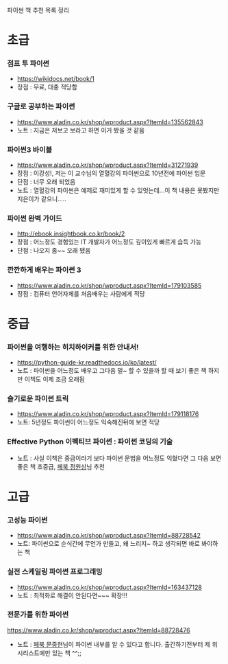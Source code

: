 파이썬 책 추천 목록 정리


초급
===========================================================

### 점프 투 파이썬
- https://wikidocs.net/book/1
- 장점 : 무료, 대충 적당함

### 구글로 공부하는 파이썬
- https://www.aladin.co.kr/shop/wproduct.aspx?ItemId=135562843
- 노트 : 지금은 저보고 보라고 하면 이거 봤을 것 같음

### 파이썬3 바이블
- https://www.aladin.co.kr/shop/wproduct.aspx?ItemId=31271939
- 장점 : 이강성!, 저는 이 교수님의 열혈강의 파이썬으로 10년전에 파이썬 입문
- 단점 : 너무 오래 되었음
- 노트 : 열혈강의 파이썬은 예제로 재미있게 할 수 있엇는데...이 책 내용은 못봤지만 지은이가 같으니.....

### 파이썬 완벽 가이드
- http://ebook.insightbook.co.kr/book/2
- 장점 : 어느정도 경험있는 IT 개발자가 어느정도 깊이있게 빠르게 습득 가능
- 단점 : 나오지 좀~~ 오래 됐음

### 깐깐하게 배우는 파이썬 3
- https://www.aladin.co.kr/shop/wproduct.aspx?ItemId=179103585
- 장점 : 컴퓨터 언어자체를 처음배우는 사람에게 적당


중급
===========================================================

### 파이썬을 여행하는 히치하이커를 위한 안내서!
- https://python-guide-kr.readthedocs.io/ko/latest/
- 노트 : 파이썬을 어느정도 배우고 그다음 멀~ 할 수 있을까 할 때 보기 좋은 책
하지만 이책도 이제 조금 오래됨

### 슬기로운 파이썬 트릭
- https://www.aladin.co.kr/shop/wproduct.aspx?ItemId=179118176
- 노트: 5년정도 파이썬이 어느정도 익숙해진뒤에 보면 적당

### Effective Python 이펙티브 파이썬 : 파이썬 코딩의 기술
- 노트 : 사실 이책은 중급이라기 보다 파이썬 문법을 어느정도 익혔다면 그 다음 보면 좋은 책 초중급, [페북 정원상](https://www.facebook.com/seeeturtle)님 추천


고급
===========================================================

### 고성능 파이썬
- https://www.aladin.co.kr/shop/wproduct.aspx?ItemId=88728542
- 노트: 파이썬으로 순식간에 무언가 만들고, 왜 느리지~ 하고 생각되면 바로 봐야하는 책

### 실전 스케일링 파이썬 프로그래밍
- https://www.aladin.co.kr/shop/wproduct.aspx?ItemId=163437128
- 노트 : 최적화로 해결이 안된다면~~~ 확장!!!

### 전문가를 위한 파이썬
https://www.aladin.co.kr/shop/wproduct.aspx?ItemId=88728476
- 노트 : [페북 문중현](https://www.facebook.com/mjhans83)님이 파이썬 내부를 알 수 있다고 합니다. 출간하기전부터 제 위시리스트에만 있는 책 ^^;;



